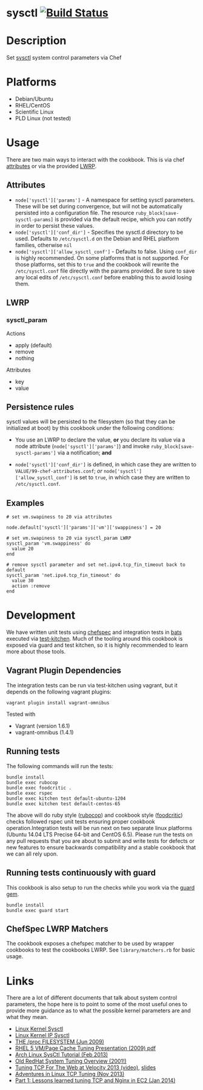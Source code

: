 # sysctl [![Build Status](https://travis-ci.org/onehealth-cookbooks/sysctl.png?branch=master)](https://travis-ci.org/onehealth-cookbooks/sysctl)

Description
===========

Set [sysctl](http://en.wikipedia.org/wiki/Sysctl) system control parameters via Chef


Platforms
=========

* Debian/Ubuntu
* RHEL/CentOS
* Scientific Linux
* PLD Linux (not tested)

Usage
=======

There are two main ways to interact with the cookbook. This is via chef [attributes](http://docs.opscode.com/essentials_cookbook_attribute_files.html) or via the provided [LWRP](http://docs.opscode.com/lwrp.html).

## Attributes

* `node['sysctl']['params']` - A namespace for setting sysctl parameters.  These will be set during convergence, but will not be automatically persisted into a configuration file.  The resource `ruby_block[save-sysctl-params]` is provided via the default recipe, which you can notify in order to persist these values.
* `node['sysctl']['conf_dir']` - Specifies the sysctl.d directory to be used. Defaults to `/etc/sysctl.d` on the Debian and RHEL platform families, otherwise `nil`
* `node['sysctl']['allow_sysctl_conf']` - Defaults to false.  Using `conf_dir` is highly recommended. On some platforms that is not supported. For those platforms, set this to `true` and the cookbook will rewrite the `/etc/sysctl.conf` file directly with the params provided. Be sure to save any local edits of `/etc/sysctl.conf` before enabling this to avoid losing them.

## LWRP

### sysctl_param

Actions

- apply (default)
- remove
- nothing

Attributes

- key
- value

## Persistence rules

sysctl values will be persisted to the filesystem (so that they can be
initialized at boot) by this cookbook under the following conditions:

- You use an LWRP to declare the value, **or** you declare its value via
  a node attribute (`node['sysctl']['params']`) and invoke
  `ruby_block[save-sysctl-params']` via a notification; **and**

- `node['sysctl']['conf_dir']` is defined, in which case they are written
  to `VALUE/99-chef-attributes.conf`; *or*
  `node['sysctl']['allow_sysctl_conf']` is set to `true`, in which case
  they are written to `/etc/sysctl.conf`.

## Examples

    # set vm.swapiness to 20 via attributes

    node.default['sysctl']['params']['vm']['swappiness'] = 20

    # set vm.swapiness to 20 via sysctl_param LWRP
    sysctl_param 'vm.swappiness' do
      value 20
    end

    # remove sysctl parameter and set net.ipv4.tcp_fin_timeout back to default
    sysctl_param 'net.ipv4.tcp_fin_timeout' do
      value 30
      action :remove
    end

# Development

We have written unit tests using [chefspec](http://code.sethvargo.com/chefspec/) and integration tests in [bats](https://github.com/sstephenson/bats) executed via [test-kitchen](http://kitchen.ci).
Much of the tooling around this cookbook is exposed via guard and test kitchen, so it is highly recommended to learn more about those tools.

## Vagrant Plugin Dependencies

The integration tests can be run via test-kitchen using vagrant, but it depends on the following vagrant plugins:

```
vagrant plugin install vagrant-omnibus
```

Tested with 
* Vagrant (version 1.6.1)
* vagrant-omnibus (1.4.1)

## Running tests

The following commands will run the tests:

```
bundle install
bundle exec rubocop
bundle exec foodcritic .
bundle exec rspec
bundle exec kitchen test default-ubuntu-1204
bundle exec kitchen test default-centos-65
```

The above will do ruby style ([rubocop](https://github.com/bbatsov/rubocop)) and cookbook style ([foodcritic](http://www.foodcritic.io/)) checks followed rspec unit tests ensuring proper cookbook operation.Integration tests will be run next on two separate linux platforms (Ubuntu 14.04 LTS Precise 64-bit and CentOS 6.5). Please run the tests on any pull requests that you are about to submit and write tests for defects or new features to ensure backwards compatibility and a stable cookbook that we can all rely upon.

## Running tests continuously with guard

This cookbook is also setup to run the checks while you work via the [guard gem](http://guardgem.org/).

```
bundle install
bundle exec guard start
```

## ChefSpec LWRP Matchers

The cookbook exposes a chefspec matcher to be used by wrapper cookbooks to test the cookbooks LWRP. See `library/matchers.rb` for basic usage.

# Links

There are a lot of different documents that talk about system control parameters, the hope here is to point to some of the most useful ones to provide more guidance as to what the possible kernel parameters are and what they mean.

* [Linux Kernel Sysctl](https://www.kernel.org/doc/Documentation/sysctl/)
* [Linux Kernel IP Sysctl](http://www.kernel.org/doc/Documentation/networking/ip-sysctl.txt)
* [THE /proc FILESYSTEM (Jun 2009)](http://www.kernel.org/doc/Documentation/filesystems/proc.txt)
* [RHEL 5 VM/Page Cache Tuning Presentation (2009) pdf](http://people.redhat.com/dshaks/Larry_Shak_Perf_Summit1_2009_final.pdf)
* [Arch Linux SysCtl Tutorial (Feb 2013)](http://gotux.net/arch-linux/sysctl-config/)
* [Old RedHat System Tuning Overview (2001!)](http://people.redhat.com/alikins/system_tuning.html)
* [Tuning TCP For The Web at Velocity 2013 (video)](http://vimeo.com/70369211), [slides](http://cdn.oreillystatic.com/en/assets/1/event/94/Tuning%20TCP%20For%20The%20Web%20Presentation.pdf)
* [Adventures in Linux TCP Tuning (Nov 2013)](http://thesimplecomputer.info/adventures-in-linux-tcp-tuning-page2/)
* [Part 1: Lessons learned tuning TCP and Nginx in EC2 (Jan 2014)](http://engineering.chartbeat.com/2014/01/02/part-1-lessons-learned-tuning-tcp-and-nginx-in-ec2/)
